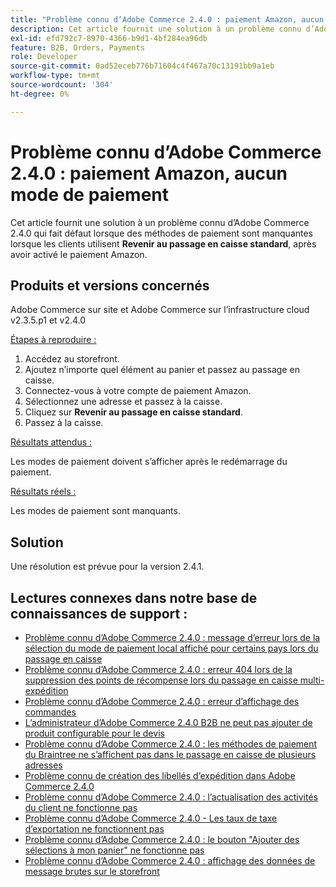 ```yaml
---
title: "Problème connu d’Adobe Commerce 2.4.0 : paiement Amazon, aucun mode de paiement"
description: Cet article fournit une solution à un problème connu d’Adobe Commerce 2.4.0 en raison duquel les méthodes de paiement sont manquantes lorsque les clients utilisent **Revenir à la caisse standard**, après avoir activé le paiement Amazon.
exl-id: efd792c7-8970-4366-b9d1-4bf284ea96db
feature: B2B, Orders, Payments
role: Developer
source-git-commit: 0ad52eceb776b71604c4f467a70c13191bb9a1eb
workflow-type: tm+mt
source-wordcount: '304'
ht-degree: 0%

---
```


# Problème connu d’Adobe Commerce 2.4.0 : paiement Amazon, aucun mode de paiement

Cet article fournit une solution à un problème connu d’Adobe Commerce 2.4.0 qui fait défaut lorsque des méthodes de paiement sont manquantes lorsque les clients utilisent **Revenir au passage en caisse standard**, après avoir activé le paiement Amazon.

## Produits et versions concernés

Adobe Commerce sur site et Adobe Commerce sur l’infrastructure cloud v2.3.5.p1 et v2.4.0

<u>Étapes à reproduire :</u>

1. Accédez au storefront.
1. Ajoutez n’importe quel élément au panier et passez au passage en caisse.
1. Connectez-vous à votre compte de paiement Amazon.
1. Sélectionnez une adresse et passez à la caisse.
1. Cliquez sur **Revenir au passage en caisse standard**.
1. Passez à la caisse.

<u>Résultats attendus :</u>

Les modes de paiement doivent s’afficher après le redémarrage du paiement.

<u>Résultats réels :</u>

Les modes de paiement sont manquants.

## Solution

Une résolution est prévue pour la version 2.4.1.

## Lectures connexes dans notre base de connaissances de support :

* [Problème connu d’Adobe Commerce 2.4.0 : message d’erreur lors de la sélection du mode de paiement local affiché pour certains pays lors du passage en caisse](/help/troubleshooting/payments/magento-2-4-0-checkout-error-selecting-local-payments.md)
* [Problème connu d’Adobe Commerce 2.4.0 : erreur 404 lors de la suppression des points de récompense lors du passage en caisse multi-expédition](/help/troubleshooting/storefront/magento-2-4-0-404-error-removing-rewards-points-on-multi-shipping-checkout.md)
* [Problème connu d’Adobe Commerce 2.4.0 : erreur d’affichage des commandes](/help/troubleshooting/storefront/magento-2-4-0-known-issue-orders-display-error.md)
* [L’administrateur d’Adobe Commerce 2.4.0 B2B ne peut pas ajouter de produit configurable pour le devis](/help/troubleshooting/miscellaneous/magento-2-4-0-b2b-admin-can-t-add-configurable-product-to-quote.md)
* [Problème connu d’Adobe Commerce 2.4.0 : les méthodes de paiement du Braintree ne s’affichent pas dans le passage en caisse de plusieurs adresses](/help/troubleshooting/payments/magento-2-4-0-braintree-not-in-multiple-addresses-checkout.md)
* [Problème connu de création des libellés d’expédition dans Adobe Commerce 2.4.0](/help/troubleshooting/known-issues-patches-attached/shipping-labels-creation-known-issue-in-magento-2-4-0.md)
* [Problème connu d’Adobe Commerce 2.4.0 : l’actualisation des activités du client ne fonctionne pas](/help/troubleshooting/miscellaneous/magento-2-4-0-refresh-on-customer-activities-does-not-work.md)
* [Problème connu d’Adobe Commerce 2.4.0 - Les taux de taxe d’exportation ne fonctionnent pas](/help/troubleshooting/miscellaneous/magento-2-4-0-known-issue-export-tax-rates-does-not-work.md)
* [Problème connu d’Adobe Commerce 2.4.0 : le bouton &quot;Ajouter des sélections à mon panier&quot; ne fonctionne pas](/help/troubleshooting/miscellaneous/magento-2-4-0-add-selections-to-my-cart-does-not-work.md)
* [Problème connu d’Adobe Commerce 2.4.0 : affichage des données de message brutes sur le storefront](/help/troubleshooting/storefront/magento-2-4-0-issue-storefront-raw-message-data-display.md)

